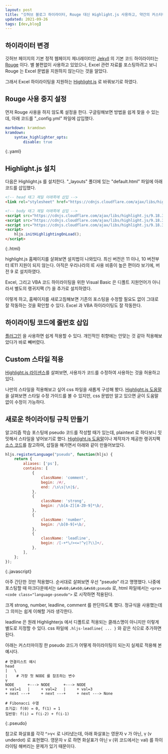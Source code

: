 ```yaml
---
layout: post
title: "깃허브 블로그 하이라이터, Rouge 대신 Highlight.js 사용하고, 약간의 커스터마이징"
updated: 2021-09-26
tags: [dev,blog]
---
```


## 하이라이터 변경

깃허브 페이지의 기본 정적 웹페이지 제너레이터인 [Jekyll](https://pages.github.com/) 의 기본 코드 하이라이터는 [Rouge](http://rouge.jneen.net/) 이다. 별 불편없이 사용하고 있었으나, Excel 관련 자료를 포스팅하려고 보니 Rouge 는 Excel 문법을 지원하지 않는다는 것을 알았다.

그래서 Excel 하이라이팅을 지원하는 [Highlight.js](https://highlightjs.org/) 로 바꿔보기로 하였다.

## Rouge 사용 중지 설정

먼저 Rouge 사용을 하지 않도록 설정을 한다. 구글링해보면 방법을 쉽게 찾을 수 있는데, 아래 코드를 "&lowbar;config.yml" 파일에 삽입했다.

```yaml
markdown: kramdown
kramdown:
    syntax_highlighter_opts:
        disable: true
```
{:.yaml}

## Highlight.js 설치

다음은 Highlight.js 를 설치한다. "&lowbar;layouts" 폴더에 있는 "default.html" 파일에 아래 코드를 삽입했다.

```html
<!-- head 태그 제일 아래쪽에 삽입 -->
<link rel="stylesheet" href="https://cdnjs.cloudflare.com/ajax/libs/highlight.js/9.18.3/styles/github.min.css"/>

<!-- body 태그 제일 아래쪽에 삽입 -->
<script src="https://cdnjs.cloudflare.com/ajax/libs/highlight.js/9.18.3/highlight.min.js"></script>
<script src="https://cdnjs.cloudflare.com/ajax/libs/highlight.js/9.18.3/languages/excel.min.js"></script>
<script src="https://cdnjs.cloudflare.com/ajax/libs/highlight.js/9.18.3/languages/vbnet.min.js"></script>
<script>
    hljs.initHighlightingOnLoad();
</script>
```
{:.html}

highlight.js 홈페이지를 살펴보면 설치법이 나와있다. 최신 버전은 11 이나, 10 버전부터 IE11 지원이 되지 않는다. 아직은 우리나라의 IE 사용 비중이 높은 편이라 보기에, 버전 9 로 설치하였다.

Excel, 그리고 VBA 코드 하이라이팅을 위한 Visual Basic 은 디폴트 지원언어가 아니라서 별도의 랭귀지팩 (?) 을 추가로 설치하였다.

이렇게 하고, 홈페이지를 새로고침해보면 기존의 포스팅을 수정할 필요도 없이 그대로 잘 작동하는 것을 확인할 수 있다. Excel 과 VBA 하이라이팅도 잘 작동한다.

## 하이라이팅 코드에 줄번호 삽입

[플러그인](https://wcoder.github.io/highlightjs-line-numbers.js/) 을 사용하면 쉽게 적용할 수 있다. 개인적인 취향에는 안맞는 것 같아 적용해보았다가 바로 빼버렸다.

## Custom 스타일 적용

[Highlight.js 라이센스](https://github.com/highlightjs/highlight.js/blob/main/LICENSE)를 살펴보면, 사용자가 코드를 수정하여 사용하는 것을 허용하고 있다.

나만의 스타일을 적용해보고 싶어 css 파일을 새롭게 구성해 봤다. [Highlight.js 도움말](https://highlightjs.readthedocs.io/en/latest/theme-guide.html)을 살펴보면 스타일 수정 가이드를 볼 수 있지만, css 문법만 알고 있으면 굳이 도움말 없이 수정이 가능하다.

## 새로운 하이라이팅 규칙 만들기

알고리즘 학습 포스팅에 pseudo 코드를 작성할 때가 있는데, plaintext 로 하다보니 밋밋해서 스타일을 넣어보기로 했다. [Highlight.js 도움말](https://highlightjs.readthedocs.io/en/latest/language-guide.html)이나 제작자가 제공한 랭귀지팩 [소스 코드](https://github.com/highlightjs/highlight.js/tree/9-18-stable/src/languages)를 참고하여, 삽질을 해가면서 아래와 같이 만들어보았다.

```javascript
hljs.registerLanguage("pseudo", function(hljs) {
    return {
        aliases: ['ps'],
        contains: [
            {
                className: 'comment',
                begin: /#/,
                end: /\s\s|\n|$/,
            },
            {
                className: 'strong',
                begin: /\b[A-Z][A-Z0-9]*\b/,
            },
            {
                className: 'number',
                begin: /\b[0-9]+\b/,
            },
            {
                className: 'leadline',
                begin: /[-+*\/><=!^ṿ|?\\]+/,
            },
        ],
    };
});
```
{:.javascript}

아주 간단한 것만 적용했다. 순서대로 살펴보면 우선 "pseudo" 라고 명명했다. 나중에 포스팅할 때 마크다운에서는 `&#x60;&#x60;&#x60;pseudo` 로, html 파일에서는 `<pre><code class="language-pseudo">` 로 시작하면 적용된다.

크게 strong, number, leadline, comment 를 판단하도록 했다. 정규식을 사용했는데 그 의미는 쉽게 이해할 거라 생각한다.

leadline 은 원래 Highlighterjs 에서 디폴트로 적용되는 클래스명이 아니지만 이렇게 별도로 지정할 수 있다. css 파일에 `.hljs-leadline{ ... }` 와 같은 식으로 추가하면 된다.

아래는 커스터마이징 한 pseudo 코드가 어떻게 하이라이팅이 되는지 실제로 적용해 본 예시다.

```pseudo
# 연결리스트 예시
head
|   \
|    # 가장 첫 NODE 를 참조하는 변수
ṿ
NODE      +---> NODE      +---> NODE
+ val=1   |     + val=2   |     + val=3
+ next ---+     + next ---+     + next ---> None

# Fibonacci 수열
초기값: f(0) = 0, f(1) = 1
일반항: f(i) = f(i-2) + f(i-1)
```
{:.pseudo}

참고로 화살표를 각각 ^>ṿ< 로 나타냈는데, 아래 화살표는 영문자 v 가 아닌, ṿ (v underdot) 로 표현했다. 영문자 v 로 하면 화살표가 아닌 v (위 코드에서는 val) 를 하이라이팅 해버리는 문제가 있기 때문이다.